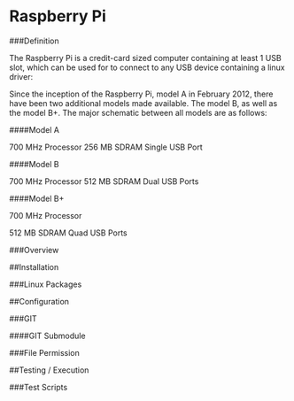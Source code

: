 Raspberry Pi
============

###Definition

The Raspberry Pi is a credit-card sized computer containing at least 1 USB slot, which can be used for to connect to any USB device containing a linux driver:

Since the inception of the Raspberry Pi, model A in February 2012, there have been two additional models made available.  The model B, as well as the model B+.  The major schematic between all models are as follows:

####Model A

700 MHz Processor
256 MB SDRAM
Single USB Port

####Model B

700 MHz Processor
512 MB SDRAM
Dual USB Ports

####Model B+

700 MHz Processor

512 MB SDRAM
Quad USB Ports

###Overview

##Installation

###Linux Packages

##Configuration

###GIT

####GIT Submodule

###File Permission

##Testing / Execution

###Test Scripts
